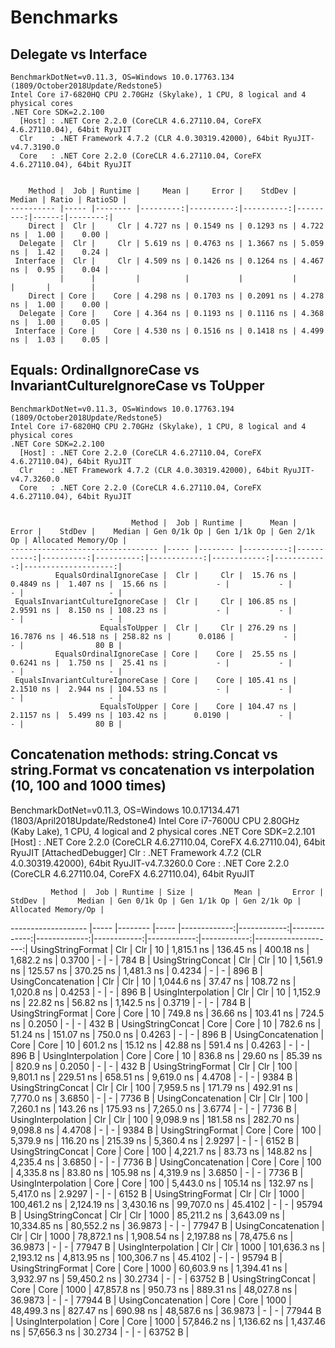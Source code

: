 # Benchmarks

## Delegate vs Interface

```
BenchmarkDotNet=v0.11.3, OS=Windows 10.0.17763.134 (1809/October2018Update/Redstone5)
Intel Core i7-6820HQ CPU 2.70GHz (Skylake), 1 CPU, 8 logical and 4 physical cores
.NET Core SDK=2.2.100
  [Host] : .NET Core 2.2.0 (CoreCLR 4.6.27110.04, CoreFX 4.6.27110.04), 64bit RyuJIT
  Clr    : .NET Framework 4.7.2 (CLR 4.0.30319.42000), 64bit RyuJIT-v4.7.3190.0
  Core   : .NET Core 2.2.0 (CoreCLR 4.6.27110.04, CoreFX 4.6.27110.04), 64bit RyuJIT


    Method |  Job | Runtime |     Mean |     Error |    StdDev |   Median | Ratio | RatioSD |
---------- |----- |-------- |---------:|----------:|----------:|---------:|------:|--------:|
    Direct |  Clr |     Clr | 4.727 ns | 0.1549 ns | 0.1293 ns | 4.722 ns |  1.00 |    0.00 |
  Delegate |  Clr |     Clr | 5.619 ns | 0.4763 ns | 1.3667 ns | 5.059 ns |  1.42 |    0.24 |
 Interface |  Clr |     Clr | 4.509 ns | 0.1426 ns | 0.1264 ns | 4.467 ns |  0.95 |    0.04 |
           |      |         |          |           |           |          |       |         |
    Direct | Core |    Core | 4.298 ns | 0.1703 ns | 0.2091 ns | 4.278 ns |  1.00 |    0.00 |
  Delegate | Core |    Core | 4.364 ns | 0.1193 ns | 0.1116 ns | 4.368 ns |  1.00 |    0.05 |
 Interface | Core |    Core | 4.530 ns | 0.1516 ns | 0.1418 ns | 4.499 ns |  1.03 |    0.05 |
```

## Equals: OrdinalIgnoreCase vs InvariantCultureIgnoreCase vs ToUpper

```
BenchmarkDotNet=v0.11.3, OS=Windows 10.0.17763.194 (1809/October2018Update/Redstone5)
Intel Core i7-6820HQ CPU 2.70GHz (Skylake), 1 CPU, 8 logical and 4 physical cores
.NET Core SDK=2.2.100
  [Host] : .NET Core 2.2.0 (CoreCLR 4.6.27110.04, CoreFX 4.6.27110.04), 64bit RyuJIT
  Clr    : .NET Framework 4.7.2 (CLR 4.0.30319.42000), 64bit RyuJIT-v4.7.3260.0
  Core   : .NET Core 2.2.0 (CoreCLR 4.6.27110.04, CoreFX 4.6.27110.04), 64bit RyuJIT


                           Method |  Job | Runtime |      Mean |      Error |    StdDev |    Median | Gen 0/1k Op | Gen 1/1k Op | Gen 2/1k Op | Allocated Memory/Op |
--------------------------------- |----- |-------- |----------:|-----------:|----------:|----------:|------------:|------------:|------------:|--------------------:|
          EqualsOrdinalIgnoreCase |  Clr |     Clr |  15.76 ns |  0.4849 ns |  1.407 ns |  15.66 ns |           - |           - |           - |                   - |
 EqualsInvariantCultureIgnoreCase |  Clr |     Clr | 106.85 ns |  2.9591 ns |  8.150 ns | 108.23 ns |           - |           - |           - |                   - |
                    EqualsToUpper |  Clr |     Clr | 276.29 ns | 16.7876 ns | 46.518 ns | 258.82 ns |      0.0186 |           - |           - |                80 B |
          EqualsOrdinalIgnoreCase | Core |    Core |  25.55 ns |  0.6241 ns |  1.750 ns |  25.41 ns |           - |           - |           - |                   - |
 EqualsInvariantCultureIgnoreCase | Core |    Core | 105.41 ns |  2.1510 ns |  2.944 ns | 104.53 ns |           - |           - |           - |                   - |
                    EqualsToUpper | Core |    Core | 104.47 ns |  2.1157 ns |  5.499 ns | 103.42 ns |      0.0190 |           - |           - |                80 B |
```

## Concatenation methods: string.Concat vs string.Format vs concatenation vs interpolation (10, 100 and 1000 times)

BenchmarkDotNet=v0.11.3, OS=Windows 10.0.17134.471 (1803/April2018Update/Redstone4)
Intel Core i7-7600U CPU 2.80GHz (Kaby Lake), 1 CPU, 4 logical and 2 physical cores
.NET Core SDK=2.2.101
  [Host] : .NET Core 2.2.0 (CoreCLR 4.6.27110.04, CoreFX 4.6.27110.04), 64bit RyuJIT  [AttachedDebugger]
  Clr    : .NET Framework 4.7.2 (CLR 4.0.30319.42000), 64bit RyuJIT-v4.7.3260.0
  Core   : .NET Core 2.2.0 (CoreCLR 4.6.27110.04, CoreFX 4.6.27110.04), 64bit RyuJIT


             Method |  Job | Runtime | Size |         Mean |       Error |       StdDev |       Median | Gen 0/1k Op | Gen 1/1k Op | Gen 2/1k Op | Allocated Memory/Op |
------------------- |----- |-------- |----- |-------------:|------------:|-------------:|-------------:|------------:|------------:|------------:|--------------------:|
  UsingStringFormat |  Clr |     Clr |   10 |   1,815.1 ns |   136.45 ns |    400.18 ns |   1,682.2 ns |      0.3700 |           - |           - |               784 B |
  UsingStringConcat |  Clr |     Clr |   10 |   1,561.9 ns |   125.57 ns |    370.25 ns |   1,481.3 ns |      0.4234 |           - |           - |               896 B |
 UsingConcatenation |  Clr |     Clr |   10 |   1,044.6 ns |    37.47 ns |    108.72 ns |   1,020.8 ns |      0.4253 |           - |           - |               896 B |
 UsingInterpolation |  Clr |     Clr |   10 |   1,152.9 ns |    22.82 ns |     56.82 ns |   1,142.5 ns |      0.3719 |           - |           - |               784 B |
  UsingStringFormat | Core |    Core |   10 |     749.8 ns |    36.66 ns |    103.41 ns |     724.5 ns |      0.2050 |           - |           - |               432 B |
  UsingStringConcat | Core |    Core |   10 |     782.6 ns |    51.24 ns |    151.07 ns |     750.0 ns |      0.4263 |           - |           - |               896 B |
 UsingConcatenation | Core |    Core |   10 |     601.2 ns |    15.12 ns |     42.88 ns |     591.4 ns |      0.4263 |           - |           - |               896 B |
 UsingInterpolation | Core |    Core |   10 |     836.8 ns |    29.60 ns |     85.39 ns |     820.9 ns |      0.2050 |           - |           - |               432 B |
  UsingStringFormat |  Clr |     Clr |  100 |   9,801.1 ns |   229.51 ns |    658.51 ns |   9,619.0 ns |      4.4708 |           - |           - |              9384 B |
  UsingStringConcat |  Clr |     Clr |  100 |   7,959.5 ns |   171.79 ns |    492.91 ns |   7,770.0 ns |      3.6850 |           - |           - |              7736 B |
 UsingConcatenation |  Clr |     Clr |  100 |   7,260.1 ns |   143.26 ns |    175.93 ns |   7,265.0 ns |      3.6774 |           - |           - |              7736 B |
 UsingInterpolation |  Clr |     Clr |  100 |   9,098.9 ns |   181.58 ns |    282.70 ns |   9,098.8 ns |      4.4708 |           - |           - |              9384 B |
  UsingStringFormat | Core |    Core |  100 |   5,379.9 ns |   116.20 ns |    215.39 ns |   5,360.4 ns |      2.9297 |           - |           - |              6152 B |
  UsingStringConcat | Core |    Core |  100 |   4,221.7 ns |    83.73 ns |    148.82 ns |   4,235.4 ns |      3.6850 |           - |           - |              7736 B |
 UsingConcatenation | Core |    Core |  100 |   4,335.8 ns |    83.80 ns |    105.98 ns |   4,319.9 ns |      3.6850 |           - |           - |              7736 B |
 UsingInterpolation | Core |    Core |  100 |   5,443.0 ns |   105.14 ns |    132.97 ns |   5,417.0 ns |      2.9297 |           - |           - |              6152 B |
  UsingStringFormat |  Clr |     Clr | 1000 | 100,461.2 ns | 2,124.19 ns |  3,430.16 ns |  99,707.0 ns |     45.4102 |           - |           - |             95794 B |
  UsingStringConcat |  Clr |     Clr | 1000 |  85,211.2 ns | 3,643.09 ns | 10,334.85 ns |  80,552.2 ns |     36.9873 |           - |           - |             77947 B |
 UsingConcatenation |  Clr |     Clr | 1000 |  78,872.1 ns | 1,908.54 ns |  2,197.88 ns |  78,475.6 ns |     36.9873 |           - |           - |             77947 B |
 UsingInterpolation |  Clr |     Clr | 1000 | 101,636.3 ns | 2,193.12 ns |  4,813.95 ns | 100,306.7 ns |     45.4102 |           - |           - |             95794 B |
  UsingStringFormat | Core |    Core | 1000 |  60,603.9 ns | 1,394.41 ns |  3,932.97 ns |  59,450.2 ns |     30.2734 |           - |           - |             63752 B |
  UsingStringConcat | Core |    Core | 1000 |  47,857.8 ns |   950.73 ns |    889.31 ns |  48,027.8 ns |     36.9873 |           - |           - |             77944 B |
 UsingConcatenation | Core |    Core | 1000 |  48,499.3 ns |   827.47 ns |    690.98 ns |  48,587.6 ns |     36.9873 |           - |           - |             77944 B |
 UsingInterpolation | Core |    Core | 1000 |  57,846.2 ns | 1,136.62 ns |  1,437.46 ns |  57,656.3 ns |     30.2734 |           - |           - |             63752 B |

